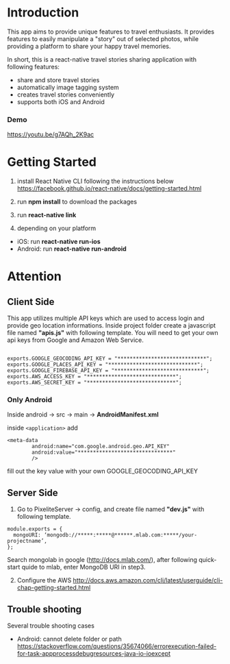 # Introduction

This app aims to provide unique features to travel enthusiasts. It provides features to easily manipulate a "story" out of selected photos, while providing a platform to share your happy travel memories. 

In short, this is a react-native travel stories sharing application with following features:
 - share and store travel stories
 - automatically image tagging system
 - creates travel stories conveniently    
 - supports both iOS and Android
 
### Demo
https://youtu.be/g7AQh_2K9ac

# Getting Started

1. install React Native CLI following the instructions below
https://facebook.github.io/react-native/docs/getting-started.html

2. run **npm install** to download the packages

3. run **react-native link**

4. depending on your platform
- iOS: run **react-native run-ios**
- Android: run **react-native run-android**

# Attention

## Client Side

This app utilizes multiple API keys which are used to access login and provide geo location informations.
Inside project folder create a javascript file named **"apis.js"** with following template. You will need to get your own api keys from Google and Amazon Web Service.

<pre><code>
exports.GOOGLE_GEOCODING_API_KEY = "*****************************";
exports.GOOGLE_PLACES_API_KEY = "*****************************";
exports.GOOGLE_FIREBASE_API_KEY = "*****************************";
exports.AWS_ACCESS_KEY = "*****************************";
exports.AWS_SECRET_KEY = "*****************************";
</pre></code>

### Only Android

Inside android -> src -> main -> **AndroidManifest.xml**

inside ```<application>``` 
add
```
<meta-data
        android:name="com.google.android.geo.API_KEY"
        android:value="*******************************"
        />
```

fill out the key value with your own GOOGLE_GEOCODING_API_KEY

## Server Side

1. Go to PixeliteServer -> config, and create file named **"dev.js"** with following template.

```
module.exports = {
  mongoURI: ‘mongodb://*****:*****@******.mlab.com:*****/your-projectname’,
};
```

Search mongolab in google (http://docs.mlab.com/), after following quick-start quide to mlab, enter MongoDB URI in step3.

2. Configure the AWS
http://docs.aws.amazon.com/cli/latest/userguide/cli-chap-getting-started.html

## Trouble shooting

Several trouble shooting cases
- Android: cannot delete folder or path
https://stackoverflow.com/questions/35674066/errorexecution-failed-for-task-appprocessdebugresources-java-io-ioexcept
